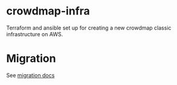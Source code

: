 # crowdmap-infra

Terraform and ansible set up for creating a new crowdmap classic infrastructure on AWS.

# Migration

See [migration docs](docs/migration.md)
